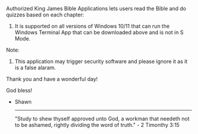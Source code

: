 Authorized King James Bible Applications lets users read the Bible and do quizzes based on each chapter: 

1. It is supported on all versions of Windows 10/11 that can run the Windows Terminal App that can be downloaded above and is not in S Mode. 

Note: 

1. This application may trigger security software and please ignore it as it is a false alaram.

Thank you and have a wonderful day!

God bless!

- Shawn

  __________________________________________________________________________________________________________________________________________
  "Study to shew thyself approved unto God, a workman that needeth not to be ashamed, rightly dividing the word of truth." - 2 Timonthy 3:15
